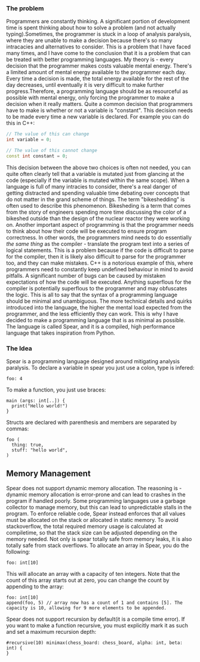 
### The problem

Programmers are constantly thinking. A significant portion of development time is spent thinking about how to solve a problem (and not actually typing).Sometimes, the programmer is stuck in a loop of analysis paralysis, where they are unable to make a decision because there's so many intracacies and alternatives to consider. This is a problem that I have faced many times, and I have come to the conclusion that it is a problem that can be treated with better programming languages. 
My theory is - every decision that the programmer makes costs valuable mental energy. There's a limited amount of mental energy available to the programmer each day. Every time a decision is made, the total energy available for the rest of the day decreases, until eventually it is very difficult to make further progress.Therefore, a programming language should be as resourceful as possible with mental energy, only forcing the programmer to make a decision when it really matters. 
Quite a common decision that programmers have to make is whether or not a variable is "constant". This decision needs to be made every time a new variable is declared. For example you can do this in C++:
```C++
// The value of this can change
int variable = 0;

// The value of this cannot change
const int constant = 0;
```
This decision between the above two choices is often not needed, you can quite often clearly tell that a variable is mutated just from glancing at the code (especially if the variable is mutated within the same scope). When a language is full of many intracies to consider, there's a real danger of getting distracted and spending valuable time debating over concepts that do not matter in the grand scheme of things. The term "bikeshedding" is often used to describe this phenomenon. Bikesheding is a term that comes from the story of engineers spending more time discussing the color of a bikeshed outside than the design of the nuclear reactor they were working on.
Another important aspect of programming is that the programmer needs to think about how their code will be executed to ensure program correctness. In other words, the programmers mind needs to do essentially *the same thing* as the compiler - translate the program text into a series of logical statements. This is a problem because if the code is difficult to parse for the compiler, then it is likely also difficult to parse for the programmer too, and they can make mistakes. C++ is a notorious example of this, where programmers need to constantly keep undefined behaviour in mind to avoid pitfalls. A significant number of bugs can be caused by mistaken expectations of how the code will be executed. Anything superflous for the compiler is potentially superflous to the programmer and may obfuscates the logic. This is all to say that the syntax of a programming language should be minimal and unambiguous. 
The more technical details and quirks introduced into the language, the higher the mental load expected from the programmer, and the less efficiently they can work. This is why I have decided to make a programming language that is as minimal as possible. The language is called Spear, and it is a compiled, high performance language that takes inspiration from Python.

### The Idea

Spear is a programming language designed around mitigating analysis paralysis. To declare a variable in spear you just use a colon, type is infered:
```
foo: 4
```
To make a function, you just use braces:
```
main (args: int[..]) { 
  print("Hello world!")
}
```
Structs are declared with parenthesis and members are separated by commas:
```
foo (
  thing: true,
  stuff: "hello world",
)
```
## Memory Management

Spear does not support dynamic memory allocation. The reasoning is - dynamic memory allocation is error-prone and can lead to crashes in the program if handled poorly. Some programming languages use a garbage collector to manage memory, but this can lead to unpredictable stalls in the program. To enforce reliable code, Spear instead enforces that all values must be allocated on the stack or allocated in static memory. To avoid stackoverflow, the total required memory usage is calculated at compiletime, so that the stack size can be adjusted depending on the memory needed. Not only is spear totally safe from memory leaks, it is also totally safe from stack overflows.
To allocate an array in Spear, you do the following:
```
foo: int[10]
```
This will allocate an array with a capacity of ten integers. Note that the count of this array starts out at zero, you can change the count by appending to the array:
```
foo: int[10]
append(foo, 5) // array now has a count of 1 and contains [5]. The capacity is 10, allowing for 9 more elements to be appended.
```
Spear does not support recursion by default(it is a compile time error). If you want to make a function recursive, you must explicitly mark it as such and set a maximum recursion depth:
```
#recursive(10) minimax(chess_board: chess_board, alpha: int, beta: int) {
}
```



